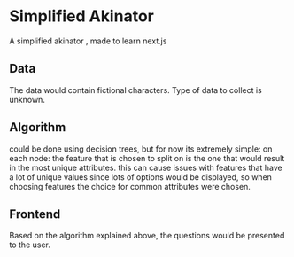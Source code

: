 # Simplified Akinator

A simplified akinator , made to learn next.js

## Data

The data would contain fictional characters. Type of data to collect is unknown.

## Algorithm

could be done using decision trees, but for now its extremely simple: on each node: the feature that is chosen to split on is the one that would result in the most unique attributes.
this can cause issues with features that have a lot of unique values since lots of options would be displayed, so when choosing features the choice for common attributes were chosen.

## Frontend

Based on the algorithm explained above, the questions would be presented to the user.
